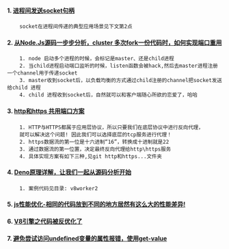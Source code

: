 

#### 1. [进程间发送socket句柄](https://github.com/lvgithub/blog/blob/61d0351a9477c546099d116dfb9d45d4af1eae0f/%E8%BF%9B%E7%A8%8B%E9%97%B4%E5%8F%91%E9%80%81socket/readme.md)
```
    socket在进程间传递的典型应用场景见下文第2点
```

#### 2. [从Node.Js源码一步步分析，cluster 多次fork一份代码时，如何实现端口重用](https://github.com/lvgithub/blog/blob/master/cluster.md)
```
    1. node 启动多个进程的时候，会标记是master、还是child进程
    2. 当child进程启动端口监听的时候，listen函数会被hack,然后去master进程注册一个channel用于传递socket
    3. master收到socket后，以负载均衡的方式通过child注册的channel把socket发送给child 进程
    4. child 进程收到socket后，自然就可以和客户端随心所欲的恋爱了，哈哈
```


#### 3. [http和https 共用端口方案](https://github.com/lvgithub/blog/blob/master/http%E5%92%8Chttps%20%E5%85%B1%E7%94%A8%E7%AB%AF%E5%8F%A3%E6%96%B9%E6%A1%88%2001/proxy.js)
```
    1. HTTP与HTTPS都属于应用层协议，所以只要我们在底层协议中进行反向代理，
    就可以解决这个问题! 因此我们可以选择底层的tcp服务进行代理！
    2. https数据流的第一位是十六进制“16”，转换成十进制就是22
    3. 通过数据流的第一位置，决定最终反向代理给http\https服务
    4. 具体实现方案有如下三种,见git http和https...文件夹
```

#### 4. [Deno原理详解，让我们一起从源码分析开始](https://github.com/lvgithub/blog/blob/master/v8worker2/Deno%E5%8E%9F%E7%90%86%E8%AF%A6%E8%A7%A3%EF%BC%8C%E8%AE%A9%E6%88%91%E4%BB%AC%E4%B8%80%E8%B5%B7%E4%BB%8E%E6%BA%90%E7%A0%81%E5%88%86%E6%9E%90%E5%BC%80%E5%A7%8B.md)
```
    1. 案例代码见目录: v8worker2
```
#### 5. [js性能优化-相同的代码放到不同的地方居然有这么大的性能差异!](https://juejin.im/post/5ba88cdee51d450e6a2e1b9e)

#### 6. [V8引擎之代码被反优化了](https://juejin.im/post/5ba8a0665188255c8d0fcb65)

#### 7. [避免尝试访问undefined变量的属性报错，使用get-value](https://github.com/lvgithub/blog/blob/master/getValue/index.js)





